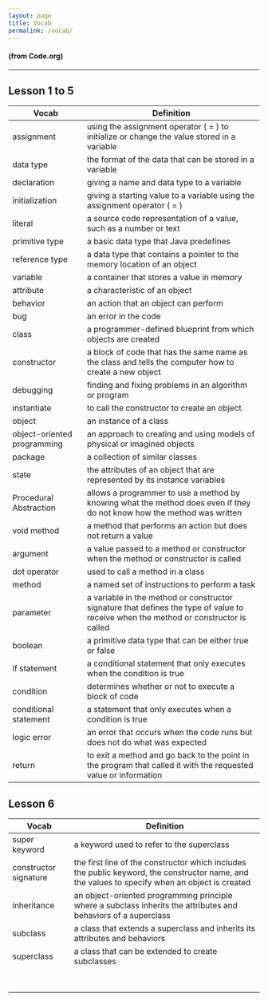 ```yaml
---
layout: page
title: Vocab
permalink: /vocab/
---
```


#### (from Code.org)

---   

## Lesson 1 to 5

| Vocab | Definition |
|-|-|
| assignment | using the assignment operator ( = ) to initialize or change the value stored in a variable |
| data type | the format of the data that can be stored in a variable |
| declaration | giving a name and data type to a variable |
| initialization | giving a starting value to a variable using the assignment operator ( = ) |
| literal | a source code representation of a value, such as a number or text |
| primitive type | a basic data type that Java predefines |
| reference type | a data type that contains a pointer to the memory location of an object |
| variable | a container that stores a value in memory |
| attribute | a characteristic of an object |
| behavior | an action that an object can perform |
|  bug |  an error in the code |
| class  |  a programmer-defined blueprint from which objects are created |
|  constructor |  a block of code that has the same name as the class and tells the computer how to create a new object |
| debugging | finding and fixing problems in an algorithm or program |
| instantiate |  to call the constructor to create an object |
| object | an instance of a class |
| object-oriented programming |  an approach to creating and using models of physical or imagined objects |
| package | a collection of similar classes |
| state | the attributes of an object that are represented by its instance variables |
| Procedural Abstraction | allows a programmer to use a method by knowing what the method does even if they do not know how the method was written |
| void method | a method that performs an action but does not return a value |
| argument |  a value passed to a method or constructor when the method or constructor is called |
| dot operator |  used to call a method in a class |
| method | a named set of instructions to perform a task |
|  parameter | a variable in the method or constructor signature that defines the type of value to receive when the method or constructor is called |
| boolean | a primitive data type that can be either true or false |
| if statement  |  a conditional statement that only executes when the condition is true |
| condition |  determines whether or not to execute a block of code |
| conditional statement | a statement that only executes when a condition is true |
| logic error | an error that occurs when the code runs but does not do what was expected |
| return |  to exit a method and go back to the point in the program that called it with the requested value or information |



## Lesson 6

| Vocab | Definition |
|-|-|
| super keyword | a keyword used to refer to the superclass |
| constructor signature | the first line of the constructor which includes the public keyword, the constructor name, and the values to specify when an object is created |
| inheritance | an object-oriented programming principle where a subclass inherits the attributes and behaviors of a superclass |
| subclass | a class that extends a superclass and inherits its attributes and behaviors |
| superclass | a class that can be extended to create subclasses |
|  |  |
|  |  |
|  |  |
|  |  |
|  |  |
|  |  |
|  |  |
|  |  |
